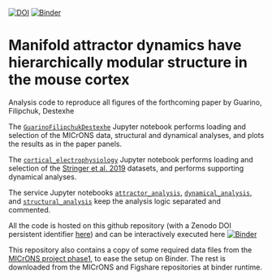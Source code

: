 [![DOI](https://zenodo.org/badge/DOI/10.5281/zenodo.8112490.svg)](https://doi.org/10.5281/zenodo.8112490)
[![Binder](https://mybinder.org/badge_logo.svg)](https://mybinder.org/v2/gh/dguarino/Guarino-Filipchuk-Destexhe/HEAD)

# Manifold attractor dynamics have hierarchically modular structure in the mouse cortex

Analysis code to reproduce all figures of the forthcoming paper by Guarino, Filipchuk, Destexhe      

The [`GuarinoFilipchukDestexhe`](https://github.com/dguarino/Guarino-Filipchuk-Destexhe/blob/main/GuarinoFilipchukDestexhe.ipynb)  Jupyter notebook performs loading and selection of the MICrONS data, structural and dynamical analyses, and plots the results as in the paper panels.    

The [`cortical_electrophysiology`](https://github.com/dguarino/Guarino-Filipchuk-Destexhe/blob/main/cortical_electrophysiology.ipynb) Jupyter notebook performs loading and selection of the [Stringer et al. 2019](https://www.science.org/doi/10.1126/science.aav7893) datasets, and performs supporting dynamical analyses.

The service Jupyter notebooks [`attractor_analysis`](https://github.com/dguarino/Guarino-Filipchuk-Destexhe/blob/main/attractor_analysis.ipynb), [`dynamical_analysis`](https://github.com/dguarino/Guarino-Filipchuk-Destexhe/blob/main/dynamical_analysis.ipynb), and [`structural_analysis`](https://github.com/dguarino/Guarino-Filipchuk-Destexhe/blob/main/structural_analysis.ipynb) keep the analysis logic separated and commented.

All the code is hosted on this github repository (with a Zenodo DOI persistent identifier [here](https://zenodo.org/badge/latestdoi/498655295)) and can be interactively executed here [![Binder](https://mybinder.org/badge_logo.svg)](https://mybinder.org/v2/gh/dguarino/Guarino-Filipchuk-Destexhe/HEAD)

This repository also contains a copy of some required data files from the [MICrONS project phase1](https://www.microns-explorer.org/phase1), to ease the setup on Binder. The rest is downloaded from the MICrONS and Figshare repositories at binder runtime.
